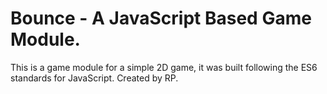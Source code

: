 # Bounce - A JavaScript Based Game Module. 

This is a game module for a simple 2D game, it was built following the ES6 standards for JavaScript. Created by RP.

